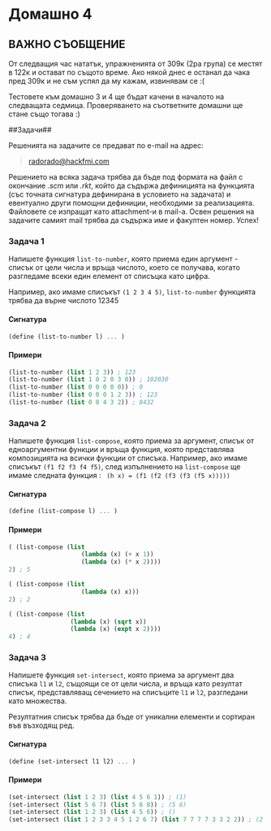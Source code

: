 Домашно 4
===========

## ВАЖНО СЪОБЩЕНИЕ ##

От следващия час нататък, упражненията от 309к (2ра група) се местят в 122к и остават по същото време.
Ако някой днес е останал да чака пред 309к и не съм успял да му кажам, извинявам се :(

Тестовете към домашно 3 и 4 ще бъдат качени в началото на следващата седмица.
Проверяването на съответните домашни ще стане също тогава :)

##Задачи##

Решенията на задачите се предават по e-mail на адрес:

> radorado@hackfmi.com

Решението на всяка задача трябва да бъде под формата на файл с окончание *.scm* или *.rkt*, който да съдържа дефиницията на функцията (със точната сигнатура дефинирана в условието на задачата) и евентуално други помощни дефиниции, необходими за реализацията. Файловете се изпращат като attachment-и в mail-a. Освен решения на задачите самият mail трябва да съдържа име и факултен номер. Успех!

### Задача 1 ###

Напишете функция ```list-to-number```, която приема един аргумент - списък от цели числа и връща числото, което се получава, когато разгледаме всеки един елемент от списъцка като цифра.

Например, ако имаме списъкът ```(1 2 3 4 5)```, ```list-to-number``` функцията трябва да върне числото 12345

#### Сигнатура ####

```scheme
(define (list-to-number l) ... )
```
#### Примери ####

```scheme
(list-to-number (list 1 2 3)) ; 123
(list-to-number (list 1 0 2 0 3 0)) ; 102030
(list-to-number (list 0 0 0 0 0)) ; 0
(list-to-number (list 0 0 0 1 2 3)) ; 123
(list-to-number (list 0 8 4 3 2)) ; 8432
```

### Задача 2 ###

Напишете функция ```list-compose```, която приема за аргумент, списък от едноаргументни функции и връща функция, която представлява композицията на всички функции от списъка.
Например, ако имаме списъкът ```(f1 f2 f3 f4 f5)```, след изпълнението на ```list-compose``` ще имаме следната функция : ``` (h x) = (f1 (f2 (f3 (f3 (f5 x)))))```

#### Сигнатура ####

```scheme
(define (list-compose l) ... )
```

#### Примери ####

```scheme 
( (list-compose (list 
                    (lambda (x) (+ x 1)) 
                    (lambda (x) (* x 2)))) 
2) ; 5

( (list-compose (list 
                    (lambda (x) x))) 
2) ; 2

( (list-compose (list 
                 (lambda (x) (sqrt x))
                 (lambda (x) (expt x 2)))) 
4) ; 4
```

### Задача 3 ###

Напишете функция ```set-intersect```, която приема за аргумент два списъка ```l1``` и ```l2```, същоящи се от цели числа, и връща като резултат списък, представляващ сечението на списъците ```l1``` и ```l2```, разгледани като множества.

Резултатния списък трябва да бъде от уникални елементи и сортиран във възходящ ред.

#### Сигнатура ####

```scheme
(define (set-intersect l1 l2) ... )
```

#### Примери ####
```scheme
(set-intersect (list 1 2 3) (list 4 5 6 1)) ; (1)
(set-intersect (list 5 6 7) (list 5 6 8)) ; (5 6)
(set-intersect (list 1 2 3) (list 4 5 6)) ; ()
(set-intersect (list 1 2 3 3 4 5 1 2 6 7) (list 7 7 7 7 3 3 2 2)) ; (2 3 7)
```
